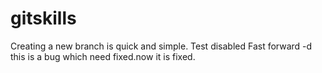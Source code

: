 # gitskills
Creating a new branch is quick and simple.
Test disabled Fast forward -d
this is a bug which need fixed.now it is fixed.
